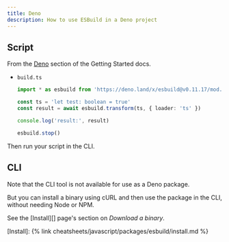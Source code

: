 ```yaml
---
title: Deno
description: How to use ESBuild in a Deno project
---
```



## Script

From the [Deno](https://esbuild.github.io/getting-started/#deno) section of the Getting Started docs.

- `build.ts`
    ```typescript
    import * as esbuild from 'https://deno.land/x/esbuild@v0.11.17/mod.js'

    const ts = 'let test: boolean = true'
    const result = await esbuild.transform(ts, { loader: 'ts' })

    console.log('result:', result)

    esbuild.stop()
    ```

Then run your script in the CLI.


## CLI

Note that the CLI tool is not available for use as a Deno package.

But you can install a binary using cURL and then use the package in the CLI, without needing Node or NPM.

See the [Install][] page's section on _Download a binary_.

[Install]: {% link cheatsheets/javascript/packages/esbuild/install.md %}
